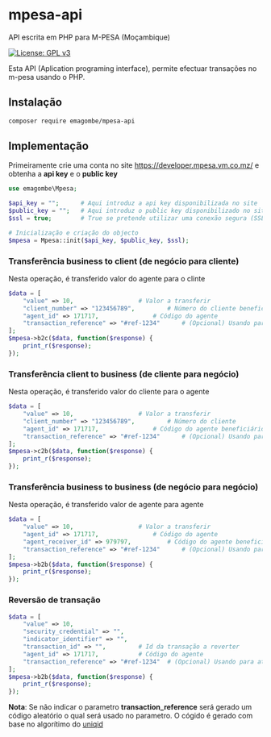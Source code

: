 # mpesa-api
API escrita em PHP para M-PESA (Moçambique)

[![License: GPL v3](https://img.shields.io/badge/License-GPLv3-blue.svg)](https://www.gnu.org/licenses/gpl-3.0)

Esta API (Aplication programing interface), permite efectuar transações no m-pesa usando o PHP.

## Instalação
```bash
composer require emagombe/mpesa-api
```
## Implementação

Primeiramente crie uma conta no site https://developer.mpesa.vm.co.mz/ e obtenha a **api key** e o **public key**
```php
use emagombe\Mpesa;

$api_key = "";		# Aqui introduz a api key disponibilizada no site
$public_key = "";	# Aqui introduz o public key disponibilizado no site
$ssl = true;		# True se pretende utilizar uma conexão segura (SSL)

# Inicialização e criação do objecto
$mpesa = Mpesa::init($api_key, $public_key, $ssl);
```
### Transferência business to client (de negócio para cliente)
Nesta operação, é transferido valor do agente para o clinte
```php
$data = [
	"value" => 10,					# Valor a transferir
	"client_number" => "123456789",			# Número do cliente beneficiário
	"agent_id" => 171717,				# Código do agente
	"transaction_reference" => "#ref-1234"		# (Opcional) Usando para atribuir uma referencia a transação
];
$mpesa->b2c($data, function($response) {
	print_r($response);
});
```
### Transferência client to business (de cliente para negócio)
Nesta operação, é transferido valor do cliente para o agente
```php
$data = [
	"value" => 10,					# Valor a transferir
	"client_number" => "123456789",			# Número do cliente
	"agent_id" => 171717,				# Código do agente beneficiário
	"transaction_reference" => "#ref-1234"		# (Opcional) Usando para atribuir uma referencia a transação
];
$mpesa->c2b($data, function($response) {
	print_r($response);
});
```
### Transferência business to business (de negócio para negócio)
Nesta operação, é transferido valor de agente para agente
```php
$data = [
	"value" => 10,					# Valor a transferir
	"agent_id" => 171717,				# Código do agente
	"agent_receiver_id" => 979797,			# Código do agente beneficiário
	"transaction_reference" => "#ref-1234"		# (Opcional) Usando para atribuir uma referencia a transação
];
$mpesa->b2b($data, function($response) {
	print_r($response);
});
```

### Reversão de transação

```php
$data = [
	"value" => 10,
	"security_credential" => "",
	"indicator_identifier" => "",
	"transaction_id" => "",			# Id da transação a reverter
	"agent_id" => 171717,			# Código do agente
	"transaction_reference" => "#ref-1234"	# (Opcional) Usando para atribuir uma referencia a transação
];
$mpesa->b2b($data, function($response) {
	print_r($response);
});
```

**Nota**: Se não indicar o parametro **transaction_reference** será gerado um código aleatório o qual será usado no parametro. O cógido é gerado com base no algorítimo do [uniqid](https://www.php.net/manual/en/function.uniqid.php)
